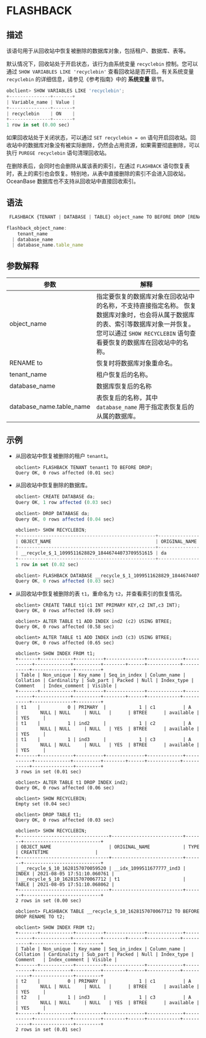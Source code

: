 FLASHBACK
==============================



描述
-----------------------

该语句用于从回收站中恢复被删除的数据库对象，包括租户、数据库、表等。

默认情况下，回收站处于开启状态，该行为由系统变量 `recyclebin` 控制。您可以通过 `SHOW VARIABLES LIKE 'recyclebin'` 查看回收站是否开启。有关系统变量 `recyclebin` 的详细信息，请参见《参考指南》中的 **系统变量** 章节。

```javascript
obclient> SHOW VARIABLES LIKE 'recyclebin';
+---------------+-------+
| Variable_name | Value |
+---------------+-------+
| recyclebin    | ON    |
+---------------+-------+
1 row in set (0.00 sec)
```



如果回收站处于关闭状态，可以通过 `SET recyclebin = on` 语句开启回收站。回收站中的数据库对象没有被实际删除，仍然会占用资源，如果需要彻底删除，可以执行 `PUREGE recyclebin` 语句清理回收站。

在删除表后，会同时也会删除从属该表的索引，在通过 `FLASHBACK` 语句恢复表时，表上的索引也会恢复。特别地，从表中直接删除的索引不会进入回收站，OceanBase 数据库也不支持从回收站中直接回收索引。

语法
-----------------------

```javascript
 FLASHBACK {TENANT | DATABASE | TABLE} object_name TO BEFORE DROP [RENAME TO flashback_object_name];

flashback_object_name:
    tenant_name
  | database_name
  | database_name.table_name
```



参数解释
-------------------------



|          **参数**          |                                                                     **解释**                                                                     |
|--------------------------|------------------------------------------------------------------------------------------------------------------------------------------------|
| object_name              | 指定要恢复的数据库对象在回收站中的名称，不支持直接指定名称。 恢复数据库对象时，也会将从属于数据库的表、索引等数据库对象一并恢复。 您可以通过 `SHOW RECYCLEBIN` 语句查看要恢复的数据库在回收站中的名称。 |
| RENAME to                | 恢复时将数据库对象重命名。                                                                                                                                  |
| tenant_name              | 租户恢复后的名称。                                                                                                                                      |
| database_name            | 数据库恢复后的名称                                                                                                                                      |
| database_name.table_name | 表恢复后的名称，其中 `database_name` 用于指定表恢复后的从属的数据库。                                                                                                    |



示例
-----------------------

* 从回收站中恢复被删除的租户 `tenant1`。

  ```unknow
  obclient> FLASHBACK TENANT tenant1 TO BEFORE DROP;
  Query OK, 0 rows affected (0.01 sec)
  ```



* 从回收站中恢复删除的数据库。

  ```javascript
  obclient> CREATE DATABASE da;
  Query OK, 1 row affected (0.03 sec)
  
  obclient> DROP DATABASE da;
  Query OK, 0 rows affected (0.04 sec)
  
  obclient> SHOW RECYCLEBIN;
  +--------------------------------------------------+---------------+----------+----------------------------+
  | OBJECT_NAME                                      | ORIGINAL_NAME | TYPE     | CREATETIME                 |
  +--------------------------------------------------+---------------+----------+----------------------------+
  | __recycle_$_1_1099511628829_18446744073709551615 | da            | DATABASE | 2017-10-20 17:36:15.838771 |
  +--------------------------------------------------+---------------+----------+----------------------------+
  1 row in set (0.02 sec)
  
  obclient> FLASHBACK DATABASE __recycle_$_1_1099511628829_18446744073709551615 TO BEFORE DROP;
  Query OK, 0 rows affected (0.03 sec)
  ```



* 从回收站中恢复被删除的表 `t1`，重命名为 `t2`，并查看索引的恢复情况。

  ```unknow
  obclient> CREATE TABLE t1(c1 INT PRIMARY KEY,c2 INT,c3 INT);
  Query OK, 0 rows affected (0.09 sec)
  
  obclient> ALTER TABLE t1 ADD INDEX ind2 (c2) USING BTREE;
  Query OK, 0 rows affected (0.58 sec)
  
  obclient> ALTER TABLE t1 ADD INDEX ind3 (c3) USING BTREE;
  Query OK, 0 rows affected (0.65 sec)
  
  obclient> SHOW INDEX FROM t1;
  +-------+------------+----------+--------------+-------------+-----------+-------------+----------+--------+------+------------+-----------+---------------+---------+
  | Table | Non_unique | Key_name | Seq_in_index | Column_name | Collation | Cardinality | Sub_part | Packed | Null | Index_type | Comment   | Index_comment | Visible |
  +-------+------------+----------+--------------+-------------+-----------+-------------+----------+--------+------+------------+-----------+---------------+---------+
  | t1    |          0 | PRIMARY  |            1 | c1          | A         |        NULL | NULL     | NULL   |      | BTREE      | available |               | YES     |
  | t1    |          1 | ind2     |            1 | c2          | A         |        NULL | NULL     | NULL   | YES  | BTREE      | available |               | YES     |
  | t1    |          1 | ind3     |            1 | c3          | A         |        NULL | NULL     | NULL   | YES  | BTREE      | available |               | YES     |
  +-------+------------+----------+--------------+-------------+-----------+-------------+----------+--------+------+------------+-----------+---------------+---------+
  3 rows in set (0.01 sec)

  obclient> ALTER TABLE t1 DROP INDEX ind2;
  Query OK, 0 rows affected (0.06 sec)
  
  obclient> SHOW RECYCLEBIN;
  Empty set (0.04 sec)
  
  obclient> DROP TABLE t1;
  Query OK, 0 rows affected (0.03 sec)
  
  obclient> SHOW RECYCLEBIN;
  +---------------------------------+--------------------------+-------+----------------------------+
  | OBJECT_NAME                     | ORIGINAL_NAME            | TYPE  | CREATETIME                 |
  +---------------------------------+--------------------------+-------+----------------------------+
  | __recycle_$_10_1628157070059520 | __idx_1099511677777_ind3 | INDEX | 2021-08-05 17:51:10.060761 |
  | __recycle_$_10_1628157070067712 | t1                       | TABLE | 2021-08-05 17:51:10.068062 |
  +---------------------------------+--------------------------+-------+----------------------------+
  2 rows in set (0.00 sec)
  
  obclient> FLASHBACK TABLE __recycle_$_10_1628157070067712 TO BEFORE DROP RENAME TO t2;
  
  obclient> SHOW INDEX FROM t2;
  +-------+------------+----------+--------------+-------------+-----------+-------------+----------+--------+------+------------+-----------+---------------+---------+
  | Table | Non_unique | Key_name | Seq_in_index | Column_name | Collation | Cardinality | Sub_part | Packed | Null | Index_type | Comment   | Index_comment | Visible |
  +-------+------------+----------+--------------+-------------+-----------+-------------+----------+--------+------+------------+-----------+---------------+---------+
  | t2    |          0 | PRIMARY  |            1 | c1          | A         |        NULL | NULL     | NULL   |      | BTREE      | available |               | YES     |
  | t2    |          1 | ind3     |            1 | c3          | A         |        NULL | NULL     | NULL   | YES  | BTREE      | available |               | YES     |
  +-------+------------+----------+--------------+-------------+-----------+-------------+----------+--------+------+------------+-----------+---------------+---------+
  2 rows in set (0.01 sec)
  ```
